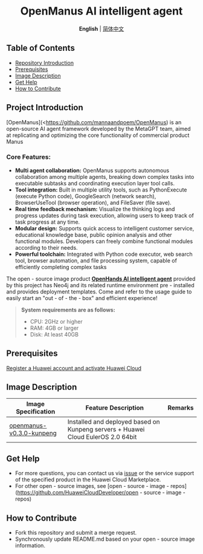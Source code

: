 <p align="center">
  <h1 align="center">OpenManus AI intelligent agent</h1>
  <p align="center">
    <strong>English</strong> | <a href="README_ZH.md">简体中文</a>
  </p>



## Table of Contents

- [Repository Introduction](#project-introduction)
- [Prerequisites](#prerequisites)
- [Image Description](#image-description)
- [Get Help](#get-help)
- [How to Contribute](#how-to-contribute)

## Project Introduction

[OpenManus](<https://github.com/mannaandpoem/OpenManus)  is an open-source AI agent framework developed by the MetaGPT team, aimed at replicating and optimizing the core functionality of commercial product Manus

### **Core Features:**

- **Multi agent collaboration:** OpenManus supports autonomous collaboration among multiple agents, breaking down complex tasks into executable subtasks and coordinating execution layer tool calls.
- **Tool integration:** Built in multiple utility tools, such as PythonExecute (execute Python code), GoogleSearch (network search), BrowserUseTool (browser operation), and FileSaver (file save).
- **Real time feedback mechanism:** Visualize the thinking logs and progress updates during task execution, allowing users to keep track of task progress at any time.
- **Modular design:** Supports quick access to intelligent customer service, educational knowledge base, public opinion analysis and other functional modules. Developers can freely combine functional modules according to their needs.
- **Powerful toolchain:** Integrated with Python code executor, web search tool, browser automation, and file processing system, capable of efficiently completing complex tasks

The open - source image product [**OpenHands AI intelligent agent**]() provided by this project has Neo4j and its related runtime environment pre - installed and provides deployment templates. Come and refer to the usage guide to easily start an "out - of - the - box" and efficient experience!

> **System requirements are as follows:**
>
> - CPU: 2GHz or higher
> - RAM: 4GB or larger
> - Disk: At least 40GB

## Prerequisites

[Register a Huawei account and activate Huawei Cloud](https://support.huaweicloud.com/usermanual-account/account_id_001.html)

## Image Description

| Image Specification                                          | Feature Description                                          | Remarks |
| ------------------------------------------------------------ | ------------------------------------------------------------ | ------- |
| [openmanus-v0.3.0-kunpeng](https://github.com/HuaweiCloudDeveloper/neo4j-image/tree/openmanus-v0.3.0-kunpeng) | Installed and deployed based on Kunpeng servers + Huawei Cloud EulerOS 2.0 64bit |         |

## Get Help

- For more questions, you can contact us via [issue](https://github.com/HuaweiCloudDeveloper/neo4j-image/issues) or the service support of the specified product in the Huawei Cloud Marketplace.
- For other open - source images, see [open - source - image - repos](https://github.com/HuaweiCloudDeveloper/open - source - image - repos)

## How to Contribute

- Fork this repository and submit a merge request.
- Synchronously update README.md based on your open - source image information.
